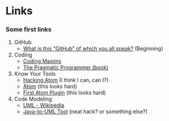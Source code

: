 # Links
### Some first links
1. GitHub
    * [What is this “GitHub” of which you all speak?](https://code.likeagirl.io/what-is-this-github-of-which-you-all-speak-85de7de36cdf) (Beginning)
2. Coding
    * [Coding Maxims](https://gist.github.com/lyoshenka/0a43205aa9a072b196ff87e2c689a8b9)
    * [The Pragmatic Programmer (book)](https://pragprog.com/book/tpp/the-pragmatic-programmer)
3. Know Your Tools
    * [Hacking Atom](https://flight-manual.atom.io/hacking-atom/) (I think I can, can I?)
    * [Atom](https://github.com/atom/about/blob/master/lib/main.js) (this looks hard)
    * [First Atom Plugin](https://blog.github.com/2016-08-19-building-your-first-atom-plugin/) (this looks hard)
1. Code Modeling
    * [UML - Wikipedia](https://en.wikipedia.org/wiki/UML_tool)
    * [Java-to-UML Tool](https://github.com/shubhamvadhera/uml-parser) (neat hack? or something else?)
